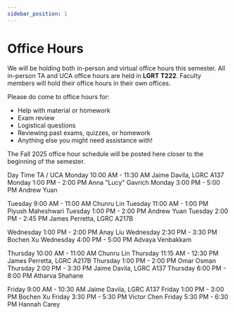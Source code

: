 ```yaml
---
sidebar_position: 1
---
```


# Office Hours

We will be holding both in-person and virtual office hours this semester. All in-person TA and UCA office hours are held in **LGRT T222**. Faculty members will hold their office hours in their own offices.

Please do come to office hours for:

- Help with material or homework
- Exam review
- Logistical questions
- Reviewing past exams, quizzes, or homework
- Anything else you might need assistance with!

The Fall 2025 office hour schedule will be posted here closer to the beginning of the semester.


Day	Time	TA / UCA
Monday	10:00 AM - 11:30 AM Jaime Davila, LGRC A137
Monday	1:00 PM - 2:00 PM	Anna "Lucy" Gavrich
Monday	3:00 PM - 5:00 PM	Andrew Yuan
		
Tuesday	9:00 AM - 11:00 AM	Chunru Lin
Tuesday	11:00 AM - 1:00 PM	Piyush Maheshwari
Tuesday	1:00 PM - 2:00 PM	Andrew Yuan
Tuesday	2:00 PM - 2:45 PM	James Perretta, LGRC A217B

	
	
Wednesday	1:00 PM - 2:00 PM	Anay Liu
Wednesday	2:30 PM - 3:30 PM	Bochen Xu
Wednesday	4:00 PM - 5:00 PM	Advaya Venbakkam
		
Thursday	10:00 AM - 11:00 AM	Chunru Lin
Thursday	11:15 AM - 12:30 PM	James Perretta, LGRC A217B
Thursday	1:00 PM - 2:00 PM	Omar Osman
Thursday	2:00 PM - 3:30 PM	Jaime Davila, LGRC A137
Thursday	6:00 PM - 8:00 PM	Atharva Shahane
		
Friday	9:00 AM - 10:30 AM	Jaime Davila, LGRC A137
Friday	1:00 PM - 3:00 PM	Bochen Xu
Friday	3:30 PM - 5:30 PM	Victor Chen
Friday	5:30 PM - 6:30 PM	Hannah Carey
